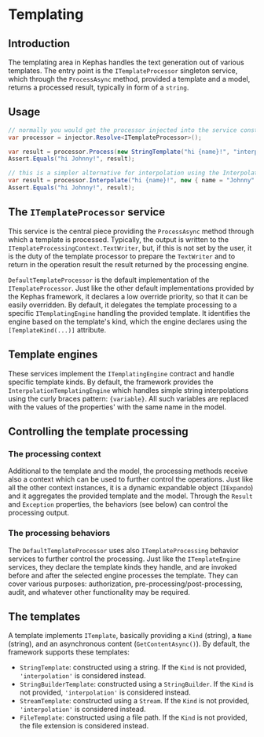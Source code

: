 ﻿# Templating

## Introduction

The templating area in Kephas handles the text generation out of various templates.
The entry point is the ```ITemplateProcessor``` singleton service, which through the ```ProcessAsync``` method, provided a template and a model, returns a processed result, typically in form of a ```string```.

## Usage

```C#
// normally you would get the processor injected into the service constructor.
var processor = injector.Resolve<ITemplateProcessor>();

var result = processor.Process(new StringTemplate("hi {name}!", "interpolate"), new { name = "Johnny" }));
Assert.Equals("hi Johnny!", result);

// this is a simpler alternative for interpolation using the Interpolate extension method.
var result = processor.Interpolate("hi {name}!", new { name = "Johnny" }));
Assert.Equals("hi Johnny!", result);
```

## The ```ITemplateProcessor``` service
This service is the central piece providing the ```ProcessAsync``` method through which a template is processed.
Typically, the output is written to the ```ITemplateProcessingContext.TextWriter```, but, if this is not set by the user,
it is the duty of the template processor to prepare the ```TextWriter``` and to return in the operation result
the result returned by the processing engine.

```DefaultTemplateProcessor``` is the default implementation of the ```ITemplateProcessor```.
Just like the other default implementations provided by the Kephas framework, it declares a low override priority, so that it can be easily overridden.
By default, it delegates the template processing to a specific ```ITemplatingEngine``` handling the provided template.
It identifies the engine based on the template's kind, which the engine declares using the ```[TemplateKind(...)]``` attribute.

## Template engines
These services implement the ```ITemplatingEngine``` contract and handle specific template kinds.
By default, the framework provides the ```InterpolationTemplatingEngine``` which handles simple string interpolations using the curly braces pattern: ```{variable}```. All such variables are replaced with the values of the properties' with the same name in the model.

## Controlling the template processing

### The processing context
Additional to the template and the model, the processing methods receive also a context which can be used to further control the operations.
Just like all the other context instances, it is a dynamic expandable object (```IExpando```) and it aggregates the provided template and the model. 
Through the ```Result``` and ```Exception``` properties, the behaviors (see below) can control the processing output.

### The processing behaviors
The ```DefaultTemplateProcessor``` uses also ```ITemplateProcessing``` behavior services to further control the processing. Just like the ```ITemplateEngine``` services, they declare the template kinds they handle,
and are invoked before and after the selected engine processes the template. They can cover various purposes: authorization, pre-processing/post-processing, audit, and whatever other functionality may be required.

## The templates
A template implements ```ITemplate```, basically providing a ```Kind``` (string), a ```Name``` (string), and an asynchronous content (```GetContentAsync()```).
By default, the framework supports these templates:
* ```StringTemplate```: constructed using a string. If the ```Kind``` is not provided, ```'interpolation'``` is considered instead.
* ```StringBuilderTemplate```: constructed using a ```StringBuilder```. If the ```Kind``` is not provided, ```'interpolation'``` is considered instead.
* ```StreamTemplate```: constructed using a ```Stream```. If the ```Kind``` is not provided, ```'interpolation'``` is considered instead.
* ```FileTemplate```: constructed using a file path. If the ```Kind``` is not provided, the file extension is considered instead.
